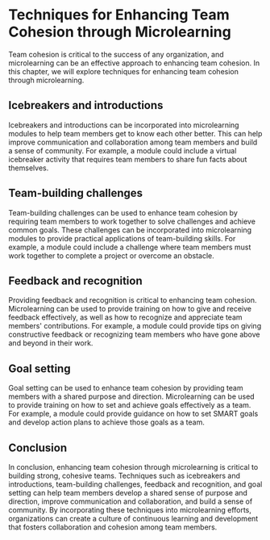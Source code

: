 # Techniques for Enhancing Team Cohesion through Microlearning

Team cohesion is critical to the success of any organization, and microlearning can be an effective approach to enhancing team cohesion. In this chapter, we will explore techniques for enhancing team cohesion through microlearning.

Icebreakers and introductions
-----------------------------

Icebreakers and introductions can be incorporated into microlearning modules to help team members get to know each other better. This can help improve communication and collaboration among team members and build a sense of community. For example, a module could include a virtual icebreaker activity that requires team members to share fun facts about themselves.

Team-building challenges
------------------------

Team-building challenges can be used to enhance team cohesion by requiring team members to work together to solve challenges and achieve common goals. These challenges can be incorporated into microlearning modules to provide practical applications of team-building skills. For example, a module could include a challenge where team members must work together to complete a project or overcome an obstacle.

Feedback and recognition
------------------------

Providing feedback and recognition is critical to enhancing team cohesion. Microlearning can be used to provide training on how to give and receive feedback effectively, as well as how to recognize and appreciate team members' contributions. For example, a module could provide tips on giving constructive feedback or recognizing team members who have gone above and beyond in their work.

Goal setting
------------

Goal setting can be used to enhance team cohesion by providing team members with a shared purpose and direction. Microlearning can be used to provide training on how to set and achieve goals effectively as a team. For example, a module could provide guidance on how to set SMART goals and develop action plans to achieve those goals as a team.

Conclusion
----------

In conclusion, enhancing team cohesion through microlearning is critical to building strong, cohesive teams. Techniques such as icebreakers and introductions, team-building challenges, feedback and recognition, and goal setting can help team members develop a shared sense of purpose and direction, improve communication and collaboration, and build a sense of community. By incorporating these techniques into microlearning efforts, organizations can create a culture of continuous learning and development that fosters collaboration and cohesion among team members.

